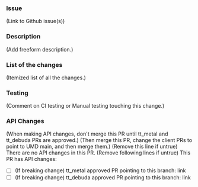 ### Issue
(Link to Github issue(s))

### Description
(Add freeform description.)

### List of the changes
(Itemized list of all the changes.)

### Testing
(Comment on CI testing or Manual testing touching this change.)

### API Changes
(When making API changes, don't merge this PR until tt_metal and tt_debuda PRs are approved.)
(Then merge this PR, change the client PRs to point to UMD main, and then merge them.)
(Remove this line if untrue) There are no API changes in this PR.
(Remove following lines if untrue) This PR has API changes:
- [ ] (If breaking change) tt_metal approved PR pointing to this branch: link
- [ ] (If breaking change) tt_debuda approved PR pointing to this branch: link
